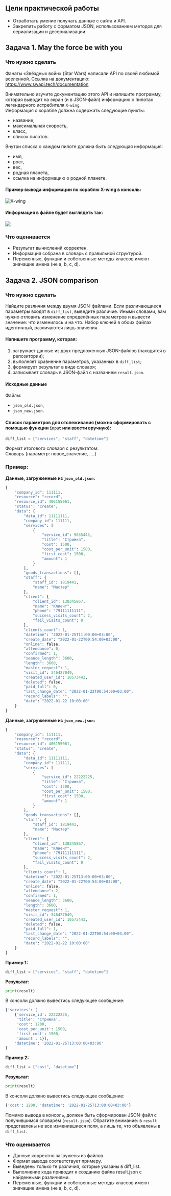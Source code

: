 ## Цели практической работы
- Отработать умение получать данные с сайта и API.
- Закрепить работу с форматом JSON, использованием методов для сериализации и десериализации.


## Задача 1. May the force be with you
### Что нужно сделать
Фанаты «Звёздных войн» (Star Wars) написали API по своей любимой вселенной. Ссылка на документацию: https://www.swapi.tech/documentation

Внимательно изучите документацию этого API и напишите программу, которая выводит на экран (и в JSON-файл) информацию о пилотах легендарного истребителя `X-wing`.  
Информация о корабле должна содержать следующие пункты:
- название,
- максимальная скорость,
- класс,
- список пилотов.

Внутри списка о каждом пилоте должна быть следующая информация:
- имя,
- рост,
- вес,
- родная планета,
- ссылка на информацию о родной планете.

#### Пример вывода информации по кораблю X-wing в консоль:
![X-wing](01_may_the_force_be_with_you/example_img/ship_x-wing.png)
#### Информация в файле будет выглядеть так:
![](01_may_the_force_be_with_you/example_img/json_ship_x-wing.png)

### Что оценивается

- Результат вычислений корректен.
- Информация собрана в словарь с правильной структурой.
- Переменные, функции и собственные методы классов имеют значащие имена (не a, b, c, d).


## Задача 2. JSON comparison

### Что нужно сделать
Найдите различия между двумя JSON-файлами. Если различающиеся параметры входят в `diff_list`, выведите различие. Иными словами, вам нужно отловить изменение определённых параметров и вывести значение: что изменилось и на что. Набор ключей в обоих файлах идентичный, различаются лишь значения.

#### Напишите программу, которая: 

1) загружает данные из двух предложенных JSON-файлов (находятся в репозитории);
2) выполняет сравнение параметров, указанных в `diff_list`;
3) формирует результат в виде словаря;
4) записывает словарь в JSON-файл с названием `result.json`.

#### Исходные данные
Файлы: 
- `json_old.json`,
- `json_new.json`.

#### Список параметров для отслеживания (можно сформировать с помощью функции `input` или ввести вручную):
```python
diff_list = ["services", "staff", "datetime"]
```
Формат итогового словаря с результатом:  
Словарь {параметр: новое_значение, ….}
### Пример:
**Данные, загруженные из `json_old.json`:**
```python
{
    "company_id": 111111,
    "resource": "record",
    "resource_id": 406155061,
    "status": "create",
    "data": {
        "data_id": 11111111,
        "company_id": 111111,
        "services": [
            {
                "service_id": 9035445,
                "title": "Стрижка",
                "cost": 1500,
                "cost_per_unit": 1500,
                "first_cost": 1500,
                "amount": 1
            }
        ],
        "goods_transactions": [],
        "staff": {
            "staff_id": 1819441,
            "name": "Мастер"
        },
        "client": {
            "client_id": 130345867,
            "name": "Клиент",
            "phone": "79111111111",
            "success_visits_count": 2,
            "fail_visits_count": 0
        },
        "clients_count": 1,
        "datetime": "2022-01-25T11:00:00+03:00",
        "create_date": "2022-01-22T00:54:00+03:00",
        "online": false,
        "attendance": 0,
        "confirmed": 1,
        "seance_length": 3600,
        "length": 3600,
        "master_request": 1,
        "visit_id": 346427049,
        "created_user_id": 10573443,
        "deleted": false,
        "paid_full": 0,
        "last_change_date": "2022-01-22T00:54:00+03:00",
        "record_labels": "",
        "date": "2022-01-22 10:00:00"
    }
}
```
**Данные, загруженные из `json_new.json`:**
```python
{
    "company_id": 111111,
    "resource": "record",
    "resource_id": 406155061,
    "status": "create",
    "data": {
        "data_id": 11111111,
        "company_id": 111111,
        "services": [
            {
                "service_id": 22222225,
                "title": "Стрижка",
                "cost": 1200,
                "cost_per_unit": 1500,
                "first_cost": 1500,
                "amount": 1
            }
        ],
        "goods_transactions": [],
        "staff": {
            "staff_id": 1819441,
            "name": "Мастер"
        },
        "client": {
            "client_id": 130345867,
            "name": "Клиент",
            "phone": "79111111111",
            "success_visits_count": 2,
            "fail_visits_count": 0
        },
        "clients_count": 1,
        "datetime": "2022-01-25T13:00:00+03:00",
        "create_date": "2022-01-22T00:54:00+03:00",
        "online": false,
        "attendance": 2,
        "confirmed": 1,
        "seance_length": 3600,
        "length": 3600,
        "master_request": 1,
        "visit_id": 346427049,
        "created_user_id": 10573443,
        "deleted": false,
        "paid_full": 1,
        "last_change_date": "2022-01-22T00:54:00+03:00",
        "record_labels": "",
        "date": "2022-01-22 10:00:00"
    }
}
```
**Пример 1:**
```python
diff_list = ["services", "staff", "datetime"]
```
**Результат:**
```python
print(result)
```
В консоли должно вывестись следующее сообщение:
```python
{'services': [
    {'service_id': 22222225,
     'title': 'Стрижка',
     'cost': 1200,
     'cost_per_unit': 1500,
     'first_cost': 1500,
     'amount': 1}],
    'datetime': '2022-01-25T13:00:00+03:00'
}
```
**Пример 2:**
```python
diff_list = ["cost", "datetime"]
```
**Результат:**
```python
print(result)
```
В консоли должно вывестись следующее сообщение:
```python
{'cost': 1200, 'datetime': '2022-01-25T13:00:00+03:00'}
```
Помимо вывода в консоль, должен быть сформирован JSON-файл с получившимся словарём (`result.json`).
Обратите внимание: в `result` представлены не все изменившиеся поля, а лишь те, что объявлены в `diff_list`.


### Что оценивается
- Данные корректно загружены из файлов.
- Формат вывода соответствует примеру.
- Выведены только те различия, которые указаны в diff_list.
- Выполнение кода приводит к созданию файла result.json с найденными различиями.
- Переменные, функции и собственные методы классов имеют значащие имена (не a, b, c, d).
